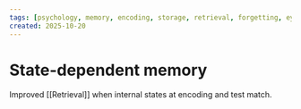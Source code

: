 ```yaml
---
tags: [psychology, memory, encoding, storage, retrieval, forgetting, eyewitness, amnesia, alzheimers, cte]
created: 2025-10-20
---
```

# State-dependent memory

Improved [[Retrieval]] when internal states at encoding and test match.
